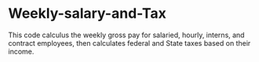 # Weekly-salary-and-Tax
 This code calculus the weekly gross pay for salaried, hourly, interns, and contract employees, then calculates federal and State taxes based on their income. 
